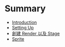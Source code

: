 # Summary

* [Introduction](README.md)
* [Setting Up](setting_up.md)
* [創建 Render 以及 Stage](create_render_and_stage.md)
* [Sprite](sprite.md)

